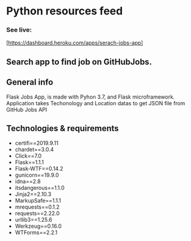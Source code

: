# Python resources feed

### See live:
[https://dashboard.heroku.com/apps/serach-jobs-app]

## Search app to find job on GitHubJobs.

## General info
Flask Jobs App, is made with Pyhon 3.7, and Flask microframework.
Application takes Techonology and Location datas to get JSON file from GitHub Jobs API

## Technologies & requirements
* certifi==2019.9.11
* chardet==3.0.4
* Click==7.0
* Flask==1.1.1
* Flask-WTF==0.14.2
* gunicorn==19.9.0
* idna==2.8
* itsdangerous==1.1.0
* Jinja2==2.10.3
* MarkupSafe==1.1.1
* mrequests==0.1.2
* requests==2.22.0
* urllib3==1.25.6
* Werkzeug==0.16.0
* WTForms==2.2.1